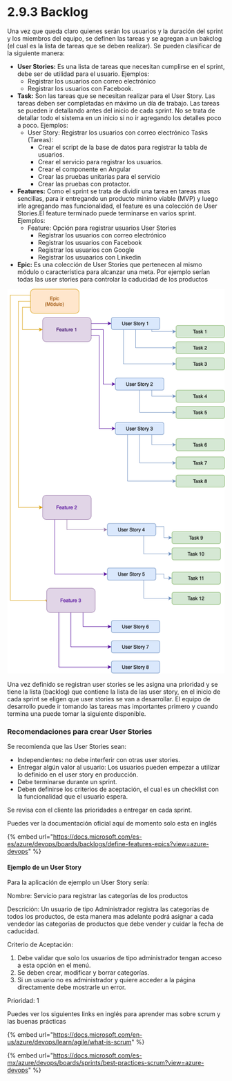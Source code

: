 # 2.9.3 Backlog

Una vez que queda claro quienes serán los usuarios y la duración del sprint y los miembros del equipo, se definen las tareas y se agregan a un bakclog \(el cual es la lista de tareas que se deben realizar\). Se pueden clasificar de la siguiente manera:

* **User Stories:** Es una lista de tareas que necesitan cumplirse en el sprint, debe ser de utilidad para el usuario.  Ejemplos: 
  * Registrar los usuarios con correo electrónico
  * Registrar los usuarios con Facebook.
* **Task:** Son las tareas que se necesitan realizar para el User Story. Las tareas deben ser completadas en máximo un día de trabajo. Las tareas se pueden ir detallando antes del inicio de cada sprint. No se trata de detallar todo el sistema en un inicio si no ir agregando los detalles poco a poco. Ejemplos:
  * User Story: Registrar los usuarios con correo electrónico Tasks \(Tareas\):
    * Crear el script de la base de datos para registrar la tabla de usuarios.
    * Crear el servicio para registrar los usuarios.
    * Crear el componente en Angular
    * Crear las pruebas unitarias para el servicio
    * Crear las pruebas con protactor.
* **Features:**  Como el sprint se trata de dividir una tarea en tareas mas sencillas, para ir entregando un producto minimo viable \(MVP\) y luego irle agregando mas funcionalidad, el feature es una colección de User Stories.El feature terminado puede terminarse en varios sprint.  Ejemplos:
  * Feature: Opción para registrar usuarios User Stories
    * Registrar los usuarios con correo electrónico
    * Registrar los usuarios con Facebook
    * Registrar los usuarios con Google
    * Registrar los usuaarios con Linkedin
* **Epic:**  Es una colección de User Stories que pertenecen al mismo módulo o característica para alcanzar una meta. Por ejemplo serían todas las user stories para controlar la caducidad de los productos

![](../../.gitbook/assets/image%20%28438%29.png)

Una vez definido se registran user stories se les asigna una prioridad y se tiene la lista \(backlog\) que contiene la lista de las user story, en el inicio de cada sprint se eligen que user stories se van a desarrollar. El equipo de desarrollo puede ir tomando las tareas mas importantes primero y cuando termina una puede tomar la siguiente disponible.

### Recomendaciones para crear User Stories  

Se recomienda que las User Stories sean:

* Independientes: no debe interferir con otras user stories.
* Entregar algún valor al usuario:  Los usuarios pueden empezar a utilizar lo definido en el user story en producción.
* Debe terminarse durante un sprint.
* Deben definirse los criterios de aceptación, el cual es un checklist con la funcionalidad que el usuario espera.

Se revisa con el cliente las prioridades a entregar en cada sprint. 

Puedes ver la documentación oficial aquí de momento solo esta en inglés

{% embed url="https://docs.microsoft.com/es-es/azure/devops/boards/backlogs/define-features-epics?view=azure-devops" %}

#### Ejemplo de un User Story

Para la aplicación de ejemplo un User Story sería:

Nombre: Servicio para registrar las categorías de los productos

Descrición: Un usuario de tipo Administrador registra las categorías de todos los productos,  de esta manera mas adelante podrá asignar a cada vendedor las categorías de productos que debe vender y cuidar la fecha de caducidad.

Criterio de Aceptación: 

1. Debe validar que solo los usuarios de tipo administrador tengan acceso a esta opción en el menú.
2. Se deben crear, modificar y borrar categorías. 
3. Si un usuario no es administrador y quiere acceder a la página directamente debe mostrarle un error.

Prioridad: 1

Puedes ver los siguientes links en inglés para aprender mas sobre scrum y las buenas prácticas

{% embed url="https://docs.microsoft.com/en-us/azure/devops/learn/agile/what-is-scrum" %}

{% embed url="https://docs.microsoft.com/es-mx/azure/devops/boards/sprints/best-practices-scrum?view=azure-devops" %}

